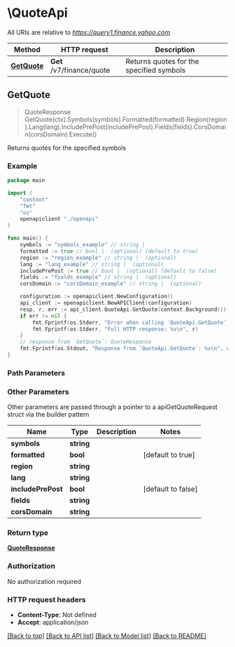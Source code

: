 # \QuoteApi

All URIs are relative to *https://query1.finance.yahoo.com*

Method | HTTP request | Description
------------- | ------------- | -------------
[**GetQuote**](QuoteApi.md#GetQuote) | **Get** /v7/finance/quote | Returns quotes for the specified symbols



## GetQuote

> QuoteResponse GetQuote(ctx).Symbols(symbols).Formatted(formatted).Region(region).Lang(lang).IncludePrePost(includePrePost).Fields(fields).CorsDomain(corsDomain).Execute()

Returns quotes for the specified symbols



### Example

```go
package main

import (
    "context"
    "fmt"
    "os"
    openapiclient "./openapi"
)

func main() {
    symbols := "symbols_example" // string | 
    formatted := true // bool |  (optional) (default to true)
    region := "region_example" // string |  (optional)
    lang := "lang_example" // string |  (optional)
    includePrePost := true // bool |  (optional) (default to false)
    fields := "fields_example" // string |  (optional)
    corsDomain := "corsDomain_example" // string |  (optional)

    configuration := openapiclient.NewConfiguration()
    api_client := openapiclient.NewAPIClient(configuration)
    resp, r, err := api_client.QuoteApi.GetQuote(context.Background()).Symbols(symbols).Formatted(formatted).Region(region).Lang(lang).IncludePrePost(includePrePost).Fields(fields).CorsDomain(corsDomain).Execute()
    if err != nil {
        fmt.Fprintf(os.Stderr, "Error when calling `QuoteApi.GetQuote``: %v\n", err)
        fmt.Fprintf(os.Stderr, "Full HTTP response: %v\n", r)
    }
    // response from `GetQuote`: QuoteResponse
    fmt.Fprintf(os.Stdout, "Response from `QuoteApi.GetQuote`: %v\n", resp)
}
```

### Path Parameters



### Other Parameters

Other parameters are passed through a pointer to a apiGetQuoteRequest struct via the builder pattern


Name | Type | Description  | Notes
------------- | ------------- | ------------- | -------------
 **symbols** | **string** |  | 
 **formatted** | **bool** |  | [default to true]
 **region** | **string** |  | 
 **lang** | **string** |  | 
 **includePrePost** | **bool** |  | [default to false]
 **fields** | **string** |  | 
 **corsDomain** | **string** |  | 

### Return type

[**QuoteResponse**](QuoteResponse.md)

### Authorization

No authorization required

### HTTP request headers

- **Content-Type**: Not defined
- **Accept**: application/json

[[Back to top]](#) [[Back to API list]](../README.md#documentation-for-api-endpoints)
[[Back to Model list]](../README.md#documentation-for-models)
[[Back to README]](../README.md)

